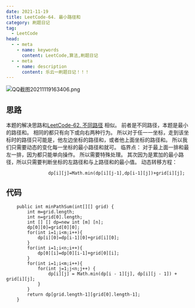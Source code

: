 ```yaml
---
date: 2021-11-19
title: LeetCode-64. 最小路径和
category: 刷题日记
tag:
  - LeetCode
head:
  - - meta
    - name: keywords
      content: LeetCode,算法,刷题日记
  - - meta
    - name: description
      content: 乐云一刷题日记！！！
---
```

![QQ截图20211119163406.png](https://leyuna-blog-img.oss-cn-hangzhou.aliyuncs.com/image/2021-11-19/QQ截图20211119163406.png)
## 思路
本题的解决思路和[LeetCode-62. 不同路径](https://leyuna.xyz/#/blog?blogId=73)
相似。
前者是不同路径，本题是最小的路径和。
相同的都只有向下或向右两种行为。
所以对于任一一坐标，走到该坐标时的路径只可能是，他左边坐标的路径和，或者他上面坐标的路径和。
所以我们只需要动态的变化每一坐标的最小路径和就可。
临界点：
对于最上面一排和最左一排，因为都只能单向操作。
所以需要特殊处理。
其次因为是累加的最小路径，所以只需要判断坐标的左路径和与上路径和的最小值。
动态转移方程：
```
                dp[i][j]=Math.min(dp[i][j-1],dp[i-1][j])+grid[i][j];
```
## 代码
```
    public int minPathSum(int[][] grid) {
        int m=grid.length;
        int n=grid[0].length;
        int [] [] dp=new int [m] [n];
        dp[0][0]=grid[0][0];
        for(int i=1;i<m;i++){
            dp[i][0]=dp[i-1][0]+grid[i][0];
        }
        for(int i=1;i<n;i++){
            dp[0][i]=dp[0][i-1]+grid[0][i];
        }
        for(int i=1;i<m;i++){
            for(int j=1;j<n;j++) {
                dp[i][j] = Math.min(dp[i - 1][j], dp[i][j - 1]) + grid[i][j];
            }
        }
        return dp[grid.length-1][grid[0].length-1];
    }
```
